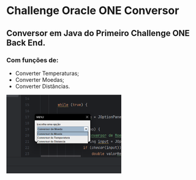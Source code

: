 # Challenge Oracle ONE Conversor

## Conversor em Java do Primeiro Challenge ONE Back End.

### Com funções de:

* Converter Temperaturas;
* Converter Moedas;
* Converter Distâncias. 

<img src='src/Conversor.png' width=300px>
